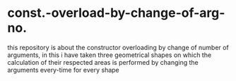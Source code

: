 # const.-overload-by-change-of-arg-no.
this repository is about the constructor overloading by change of number of arguments, in this i have taken three geometrical shapes on which the calculation of their respected areas is performed by changing the arguments every-time for every shape
